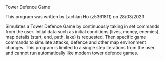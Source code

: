 Tower Defence Game

This program was written by Lachlan Ho (z5361811)
on 28/03/2023

Simulates a Tower Defence Game by continuously taking in set commands from 
the user. Initial data such as initial conditions (lives, money, enemies),
map details (start, end, path, lake) is requested. Then specific game 
commands to simulate attacks, defence and other map environment changes. 
This program is limited to a single step iterations from the user and cannot
run automatically like modern tower defence games.   
